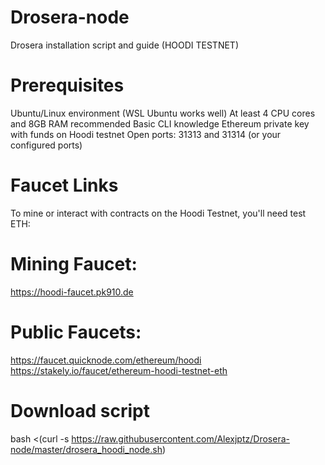 # Drosera-node
Drosera installation script and guide (HOODI TESTNET)

# Prerequisites
Ubuntu/Linux environment (WSL Ubuntu works well)
At least 4 CPU cores and 8GB RAM recommended
Basic CLI knowledge
Ethereum private key with funds on Hoodi testnet
Open ports: 31313 and 31314 (or your configured ports)


# Faucet Links
To mine or interact with contracts on the Hoodi Testnet, you'll need test ETH:

# Mining Faucet:
https://hoodi-faucet.pk910.de

# Public Faucets:
https://faucet.quicknode.com/ethereum/hoodi
https://stakely.io/faucet/ethereum-hoodi-testnet-eth

# Download script
bash <(curl -s https://raw.githubusercontent.com/Alexjptz/Drosera-node/master/drosera_hoodi_node.sh)


